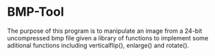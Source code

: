 # BMP-Tool
The purpose of this program is to manipulate an image from a 24-bit uncompressed bmp file given a library of functions to implement some aditional functions including verticalflip(), enlarge() and rotate().
